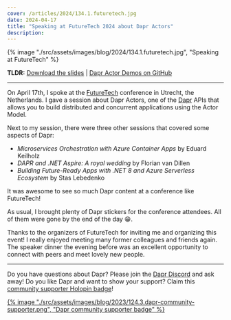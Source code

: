 ```yaml
---
cover: /articles/2024/134.1.futuretech.jpg
date: 2024-04-17
title: "Speaking at FutureTech 2024 about Dapr Actors"
description:
---
```


{% image "./src/assets/images/blog/2024/134.1.futuretech.jpg", "Speaking at FutureTech" %}

**TLDR:** <a href="/articles/2024/134.futuretech-dapr-actors.pdf" target="_blank">Download the slides</a> | <a href="https://github.com/diagrid-labs/dapr-actor-demos" target="_blank">Dapr Actor Demos on GitHub</a>

---

On April 17th, I spoke at the [FutureTech](https://futuretech.nl) conference in Utrecht, the Netherlands. I gave a session about Dapr Actors, one of the [Dapr](https://dapr.io) APIs that allows you to build distributed and concurrent applications using the Actor Model.

Next to my session, there were three other sessions that covered some aspects of Dapr:

- _Microservices Orchestration with Azure Container Apps_ by Eduard Keilholz
- _DAPR and .NET Aspire: A royal wedding_ by Florian van Dillen
- _Building Future-Ready Apps with .NET 8 and Azure Serverless Ecosystem_ by Stas Lebedenko

It was awesome to see so much Dapr content at a conference like FutureTech!

As usual, I brought plenty of Dapr stickers for the conference attendees. All of them were gone by the end of the day 😁.

Thanks to the organizers of FutureTech for inviting me and organizing this event! I really enjoyed meeting many former colleagues and friends again. The speaker dinner the evening before was an excellent opportunity to connect with peers and meet lovely new people.

---

Do you have questions about Dapr? Please join the [Dapr Discord](https://bit.ly/dapr-discord) and ask away! Do you like Dapr and want to show your support? Claim this [community supporter Holopin badge](https://bit.ly/dapr-supporter)!

<a href="https://bit.ly/dapr-supporter">{% image "./src/assets/images/blog/2023/124.3.dapr-community-supporter.png", "Dapr community supporter badge" %}</a>